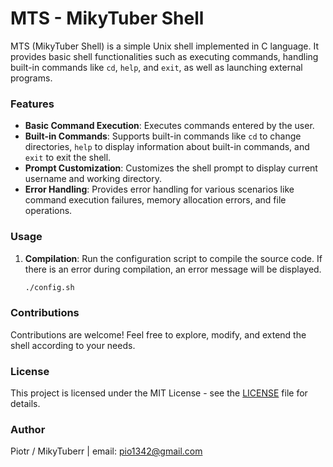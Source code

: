 # MTS - MikyTuber Shell

MTS (MikyTuber Shell) is a simple Unix shell implemented in C language. It provides basic shell functionalities such as executing commands, handling built-in commands like `cd`, `help`, and `exit`, as well as launching external programs.

### Features
- **Basic Command Execution**: Executes commands entered by the user.
- **Built-in Commands**: Supports built-in commands like `cd` to change directories, `help` to display information about built-in commands, and `exit` to exit the shell.
- **Prompt Customization**: Customizes the shell prompt to display current username and working directory.
- **Error Handling**: Provides error handling for various scenarios like command execution failures, memory allocation errors, and file operations.

### Usage
1. **Compilation**: Run the configuration script to compile the source code. If there is an error during compilation, an error message will be displayed.
   ```bash
   ./config.sh

### Contributions
Contributions are welcome! Feel free to explore, modify, and extend the shell according to your needs. 

### License
This project is licensed under the MIT License - see the [LICENSE](LICENSE) file for details.

### Author
Piotr / MikyTuberr | email: pio1342@gmail.com
